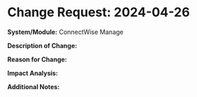 # Change Request: 2024-04-26

**System/Module:** ConnectWise Manage 

**Description of Change:** 

**Reason for Change:** 

**Impact Analysis:** 

**Additional Notes:**
